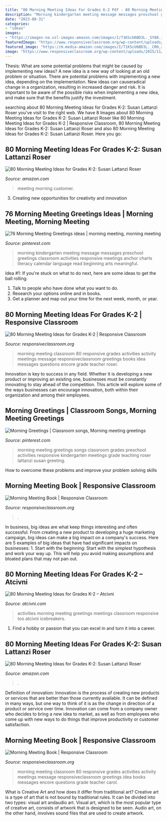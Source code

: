 ```yaml
---
title: "80 Morning Meeting Ideas For Grades K-2 Pdf - 80 Morning Meeting Ideas For Grades K-2: Susan Lattanzi Roser"
description: "Morning kindergarten meeting message messages preschool greetings classroom activities responsive meetings anchor charts literacy calendar language read beginning arts meaningful"
date: "2023-08-31"
categories:
- "ideas"
images:
- "https://images-na.ssl-images-amazon.com/images/I/71KScU6BD3L._SY88.jpg"
featuredImage: "https://www.responsiveclassroom.org/wp-content/uploads/2015/11/80_Morning_Meeting_Ideas_3-6-600x861.jpg"
featured_image: "https://m.media-amazon.com/images/I/71KScU6BD3L._CR0,204,1224,1224_UX175.jpg"
image: "https://www.responsiveclassroom.org/wp-content/uploads/2015/11/80_Morning_Meeting_Ideas_3-6-600x861.jpg"
---
```



Thesis: What are some potential problems that might be caused by implementing new ideas?
A new idea is a new way of looking at an old problem or situation. There are potential problems with implementing a new idea, depending on the implementation. New ideas can causeradical change in a organization, resulting in increased danger and risk. It is important to be aware of the possible risks when implementing a new idea, and make sure that the benefits justify the investment.

	

		
searching about 80 Morning Meeting Ideas for Grades K-2: Susan Lattanzi Roser you've visit to the right web. We have 8 Images about 80 Morning Meeting Ideas for Grades K-2: Susan Lattanzi Roser like 80 Morning Meeting Ideas for Grades K-2 | Responsive Classroom, 80 Morning Meeting Ideas for Grades K-2: Susan Lattanzi Roser and also 80 Morning Meeting Ideas for Grades K-2: Susan Lattanzi Roser. Here you go:
		
    
## 80 Morning Meeting Ideas For Grades K-2: Susan Lattanzi Roser

<img loading=lazy src="https://images-na.ssl-images-amazon.com/images/I/71KScU6BD3L._SY88.jpg" onerror="this.onerror=null;this.src='https://tse4.mm.bing.net/th?id=OIP.Uyg61DkErTI2kekgEychdAAAAA&amp;pid=15.1';" alt="80 Morning Meeting Ideas for Grades K-2: Susan Lattanzi Roser">

_Source: amazon.com_

>meeting morning customer. 

	

3. Creating new opportunities for creativity and innovation 

    
## 76 Morning Meeting Greetings Ideas | Morning Meeting, Morning Meeting

<img loading=lazy src="https://i.pinimg.com/236x/aa/ea/4a/aaea4ae3752149e58b7b719cb14c9f81--morning-meetings-morning-work.jpg" onerror="this.onerror=null;this.src='https://tse4.mm.bing.net/th?id=OIP.fwR4-jlLrTvYUdWOpQZubQAAAA&amp;pid=15.1';" alt="76 Morning Meeting Greetings ideas | morning meeting, morning meeting">

_Source: pinterest.com_

>morning kindergarten meeting message messages preschool greetings classroom activities responsive meetings anchor charts literacy calendar language read beginning arts meaningful. 

	

Idea #1:
If you're stuck on what to do next, here are some ideas to get the ball rolling.
1. Talk to people who have done what you want to do.
2. Research your options online and in books.
3. Get a planner and map out your time for the next week, month, or year.

    
## 80 Morning Meeting Ideas For Grades K-2 | Responsive Classroom

<img loading=lazy src="https://oqoyz1y45eq3fjitpwe0w2k8-wpengine.netdna-ssl.com/wp-content/uploads/2015/11/80_Morning_Meeting_Ideas_K-2.jpg" onerror="this.onerror=null;this.src='https://tse2.mm.bing.net/th?id=OIP.1jrI9hfgy0eTflWXbsAWhQHaKo&amp;pid=15.1';" alt="80 Morning Meeting Ideas for Grades K-2 | Responsive Classroom">

_Source: responsiveclassroom.org_

>morning meeting classroom 80 responsive grades activities activity meetings message responsiveclassroom greetings books idea messages questions encore grade teacher roser. 

	

Innovation is key to success in any field. Whether it is developing a new product or improving an existing one, businesses must be constantly innovating to stay ahead of the competition. This article will explore some of the ways businesses can encourage innovation, both within their organization and among their employees.

    
## Morning Greetings | Classroom Songs, Morning Meeting Greetings

<img loading=lazy src="https://i.pinimg.com/236x/7d/b1/f9/7db1f92ddf73bfd8e0d29ef7aac3cc34--morning-meeting-songs-morning-meeting-greetings.jpg?nii=t" onerror="this.onerror=null;this.src='https://tse4.mm.bing.net/th?id=OIP.92H7hQFizYZ-KpJqut0aTwHaKm&amp;pid=15.1';" alt="Morning Greetings | Classroom songs, Morning meeting greetings">

_Source: pinterest.com_

>morning meeting greetings songs classroom grades preschool activities responsive kindergarten meetings grade teaching roser lattanzi susan greeting. 

	

How to overcome these problems and improve your problem solving skills
 

    
## Morning Meeting Book | Responsive Classroom

<img loading=lazy src="https://www.responsiveclassroom.org/wp-content/uploads/2015/11/80_Morning_Meeting_Ideas_3-6-600x861.jpg" onerror="this.onerror=null;this.src='https://tse3.mm.bing.net/th?id=OIP.I50NrTA0AewGX5R3Gc9kPwHaKo&amp;pid=15.1';" alt="Morning Meeting Book | Responsive Classroom">

_Source: responsiveclassroom.org_

>. 

	

In business, big ideas are what keep things interesting and often successful. From creating a new product to developing a huge marketing campaign, big ideas can make a big impact on a company's success. Here are 5 examples of big ideas that have had significant impacts on businesses: 1. Start with the beginning: Start with the simplest hypothesis and work your way up. This will help you avoid making assumptions and bloated plans that may not pan out. 
    
## 80 Morning Meeting Ideas For Grades K-2 – Atcivni

<img loading=lazy src="http://atcivni.com/wp-content/uploads/2018/04/5607-6.jpg" onerror="this.onerror=null;this.src='https://tse2.mm.bing.net/th?id=OIP.7z5nD7yYhpndWzBRRCwXOwAAAA&amp;pid=15.1';" alt="80 Morning Meeting Ideas for Grades K-2 – Atcivni">

_Source: atcivni.com_

>activities morning meeting greetings meetings classroom responsive too atcivni icebreakers. 

	

1. Find a hobby or passion that you can excel in and turn it into a career.

    
## 80 Morning Meeting Ideas For Grades K-2: Susan Lattanzi Roser

<img loading=lazy src="https://m.media-amazon.com/images/I/71KScU6BD3L._CR0,204,1224,1224_UX175.jpg" onerror="this.onerror=null;this.src='https://tse4.mm.bing.net/th?id=OIP.maMv__K_S7S8iKz55E5DgQAAAA&amp;pid=15.1';" alt="80 Morning Meeting Ideas for Grades K-2: Susan Lattanzi Roser">

_Source: amazon.com_

>. 

	

Definition of innovation:
Innovation is the process of creating new products or services that are better than those currently available. It can be defined in many ways, but one way to think of it is as the change in direction of a product or service over time. Innovation can come from a company owner who decides to bring a new idea to market, as well as from employees who come up with new ways to do things that improve productivity or customer satisfaction.

    
## Morning Meeting Book | Responsive Classroom

<img loading=lazy src="https://www.responsiveclassroom.org/wp-content/uploads/2015/11/80_Morning_Meeting_Ideas_3-6-500x717.jpg" onerror="this.onerror=null;this.src='https://tse4.mm.bing.net/th?id=OIP.1l7GQKtdyK6G9OHNaiNGhwHaKn&amp;pid=15.1';" alt="Morning Meeting Book | Responsive Classroom">

_Source: responsiveclassroom.org_

>morning meeting classroom 80 responsive grades activities activity meetings message responsiveclassroom greetings idea books messages encore questions grade teacher carol. 

	

What is Creative Art and how does it differ from traditional art?
Creative art is a type of art that is not bound by traditional rules. It can be divided into two types: visual art andaudio art. Visual art, which is the most popular type of creative art, consists of artwork that is designed to be seen. Audio art, on the other hand, involves sound files that are used to create artwork.

